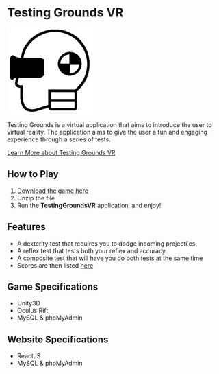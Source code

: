 # Testing Grounds VR
![Testing Grounds Logo](https://raw.githubusercontent.com/marcdledda/TG_web/master/src/components/images/Logo.png)

Testing Grounds is a virtual application that aims to introduce the user to virtual reality. The application aims to give the user a fun and engaging experience through a series of tests.

[Learn More about Testing Grounds VR](https://marcdledda.github.io/TG_web/)

## How to Play
1. [Download the game here](https://marcdledda.github.io/TG_web/)
2. Unzip the file
3. Run the **TestingGroundsVR** application, and enjoy!

## Features
* A dexterity test that requires you to dodge incoming projectiles
* A reflex test that tests both your reflex and accuracy
* A composite test that will have you do both tests at the same time
* Scores are then listed [here](https://marcdledda.github.io/TG_web/)

## Game Specifications
* Unity3D
* Oculus Rift
* MySQL & phpMyAdmin

## Website Specifications
* ReactJS
* MySQL & phpMyAdmin
